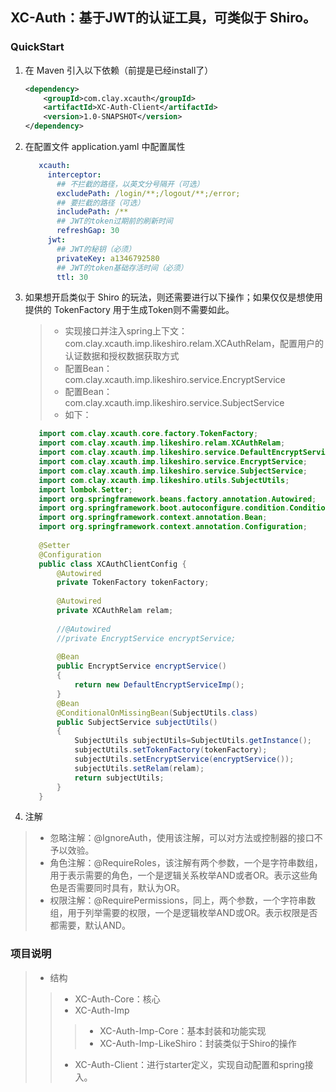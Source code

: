 ## XC-Auth：基于JWT的认证工具，可类似于 Shiro。
### QuickStart
1. 在 Maven 引入以下依赖（前提是已经install了）

    ```XML
    <dependency>
        <groupId>com.clay.xcauth</groupId>
        <artifactId>XC-Auth-Client</artifactId>
        <version>1.0-SNAPSHOT</version>
    </dependency>
    ```
 2. 在配置文件 application.yaml 中配置属性
     ```YAML
        xcauth:
          interceptor:
            ## 不拦截的路径，以英文分号隔开（可选）
            excludePath: /login/**;/logout/**;/error;
            ## 要拦截的路径（可选）
            includePath: /**
            ## JWT的token过期前的刷新时间
            refreshGap: 30
          jwt:
            ## JWT的秘钥（必须）
            privateKey: a1346792580
            ## JWT的token基础存活时间（必须）
            ttl: 30
     ```
 3. 如果想开启类似于 Shiro 的玩法，则还需要进行以下操作；如果仅仅是想使用提供的 TokenFactory 用于生成Token则不需要如此。
    >- 实现接口并注入spring上下文：com.clay.xcauth.imp.likeshiro.relam.XCAuthRelam，配置用户的认证数据和授权数据获取方式
    >- 配置Bean：com.clay.xcauth.imp.likeshiro.service.EncryptService
    >- 配置Bean：com.clay.xcauth.imp.likeshiro.service.SubjectService
    >- 如下：                                  
     ```Java
        import com.clay.xcauth.core.factory.TokenFactory;
        import com.clay.xcauth.imp.likeshiro.relam.XCAuthRelam;
        import com.clay.xcauth.imp.likeshiro.service.DefaultEncryptServiceImp;
        import com.clay.xcauth.imp.likeshiro.service.EncryptService;
        import com.clay.xcauth.imp.likeshiro.service.SubjectService;
        import com.clay.xcauth.imp.likeshiro.utils.SubjectUtils;
        import lombok.Setter;
        import org.springframework.beans.factory.annotation.Autowired;
        import org.springframework.boot.autoconfigure.condition.ConditionalOnMissingBean;
        import org.springframework.context.annotation.Bean;
        import org.springframework.context.annotation.Configuration;
        
        @Setter
        @Configuration
        public class XCAuthClientConfig {
            @Autowired
            private TokenFactory tokenFactory;
        
            @Autowired
            private XCAuthRelam relam;
        
            //@Autowired
            //private EncryptService encryptService;
        
            @Bean
            public EncryptService encryptService()
            {
                return new DefaultEncryptServiceImp();
            }
            @Bean
            @ConditionalOnMissingBean(SubjectUtils.class)
            public SubjectService subjectUtils()
            {
                SubjectUtils subjectUtils=SubjectUtils.getInstance();
                subjectUtils.setTokenFactory(tokenFactory);
                subjectUtils.setEncryptService(encryptService());
                subjectUtils.setRelam(relam);
                return subjectUtils;
            }
        }
    
     ```                                                               
4. 注解
>- 忽略注解：@IgnoreAuth，使用该注解，可以对方法或控制器的接口不予以效验。
>- 角色注解：@RequireRoles，该注解有两个参数，一个是字符串数组，用于表示需要的角色，一个是逻辑关系枚举AND或者OR。表示这些角色是否需要同时具有，默认为OR。
>- 权限注解：@RequirePermissions，同上，两个参数，一个字符串数组，用于列举需要的权限，一个是逻辑枚举AND或OR。表示权限是否都需要，默认AND。

### 项目说明
>- 结构
>>- XC-Auth-Core：核心
>>- XC-Auth-Imp
>>>- XC-Auth-Imp-Core：基本封装和功能实现
>>>- XC-Auth-Imp-LikeShiro：封装类似于Shiro的操作
>>- XC-Auth-Client：进行starter定义，实现自动配置和spring接入。
